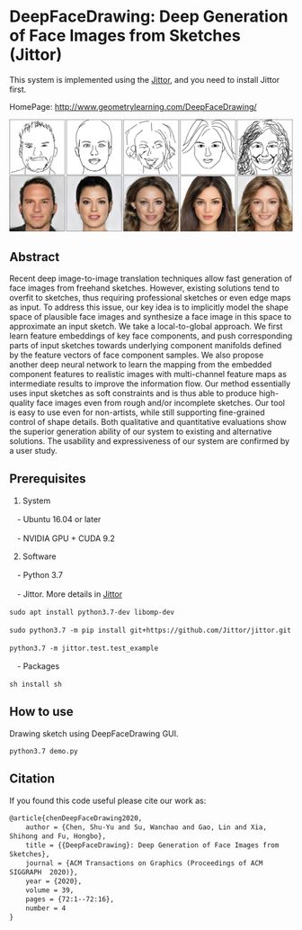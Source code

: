 # DeepFaceDrawing: Deep Generation of Face Images from Sketches (Jittor)

This system is implemented using the <a href="https://github.com/Jittor/Jittor" target="_blank">Jittor</a>, and you need to install Jittor first. 

HomePage: <a href="http://www.geometrylearning.com/DeepFaceDrawing/" target="_blank">http://www.geometrylearning.com/DeepFaceDrawing/</a>

![Teaser Image](images/teaser.jpg)

## Abstract
Recent deep image-to-image translation techniques allow fast generation of face images from freehand sketches. However, existing solutions tend to overfit to sketches, thus requiring professional sketches or even edge maps as input. To address this issue, our key idea is to implicitly model the shape space of plausible face images and synthesize a face image in this space to approximate an input sketch. We take a local-to-global approach. We first learn feature embeddings of key face components, and push corresponding parts of input sketches towards underlying component manifolds defined by the feature vectors of face component samples. We also propose another deep neural network to learn the mapping from the embedded component features to realistic images with multi-channel feature maps as intermediate results to improve the information flow. Our method essentially uses input sketches as soft constraints and is thus able to produce high-quality face images even from rough and/or incomplete sketches. Our tool is easy to use even for non-artists, while still supporting fine-grained control of shape details. Both qualitative and quantitative evaluations show the superior generation ability of our system to existing and alternative solutions. The usability and expressiveness of our system are confirmed by a user study.

## Prerequisites

1. System

　- Ubuntu 16.04 or later

　- NVIDIA GPU + CUDA 9.2 

2. Software

　- Python 3.7

　- Jittor. More details in <a href="https://github.com/Jittor/Jittor" target="_blank">Jittor</a>

  ```
  sudo apt install python3.7-dev libomp-dev

  sudo python3.7 -m pip install git+https://github.com/Jittor/jittor.git

  python3.7 -m jittor.test.test_example
  ```

　- Packages

  ```
  sh install sh
  ```

## How to use

Drawing sketch using DeepFaceDrawing GUI. 

  ```
  python3.7 demo.py
  ```

## Citation

If you found this code useful please cite our work as:

    @article{chenDeepFaceDrawing2020,
        author = {Chen, Shu-Yu and Su, Wanchao and Gao, Lin and Xia, Shihong and Fu, Hongbo},
        title = {{DeepFaceDrawing}: Deep Generation of Face Images from Sketches},
        journal = {ACM Transactions on Graphics (Proceedings of ACM SIGGRAPH  2020)},
        year = {2020},
        volume = 39,
        pages = {72:1--72:16},
        number = 4
    }